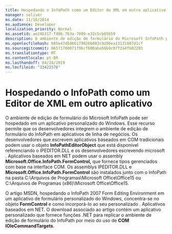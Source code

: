 ```yaml
---
title: Hospedando o InfoPath como um Editor de XML em outro aplicativo
manager: soliver
ms.date: 11/16/2014
ms.audience: Developer
localization_priority: Normal
ms.assetid: ae24b317-f486-763a-7009-e32c5cb85b59
description: O ambiente de edição de formulário do Microsoft InfoPath pode ser hospedado em um aplicativo personalizado do Windows, que permite aos desenvolvedores integrar o ambiente de edição de formulário do InfoPath a aplicativos de linha de negócios.
ms.openlocfilehash: b85e47d506b17982bb883c9d56ea13131807d1cf
ms.sourcegitcommit: 8657170d071f9bcf680aba50b9c07f2a4fb82283
ms.translationtype: MT
ms.contentlocale: pt-BR
ms.lasthandoff: 04/28/2019
ms.locfileid: "33422576"
---
```

# <a name="hosting-infopath-as-an-xml-editor-in-another-application"></a>Hospedando o InfoPath como um Editor de XML em outro aplicativo

O ambiente de edição de formulário do Microsoft InfoPath pode ser hospedado em um aplicativo personalizado do Windows. Esse recurso permite que os desenvolvedores integrem o ambiente de edição de formulário do InfoPath em aplicativos de linha de negócios. Os desenvolvedores que escrevem aplicativos baseados em COM tradicionais podem usar o objeto **InfoPathEditorObject** que está disponível referenciando o IPEDITOR.DLL e os desenvolvedores escrevendo microsoft . Aplicativos baseados em NET podem usar o assembly **Microsoft.Office.InfoPath.FormControl,** que fornece tipos gerenciados com base na interface COM. Os assemblys IPEDITOR.DLL e **Microsoft.Office.InfoPath.FormControl** são instalados junto com o InfoPath na pasta C:\Arquivos de Programas\Microsoft Office\Office15 ou C:\Arquivos de Programas (x86)\Microsoft Office\Office15. 
  
O artigo MSDN, hospedando o InfoPath 2007 Form Editing Environment em um aplicativo de formulário personalizado do Windows, concentra-se no objeto **FormControl** e como incorporá-lo ao seu personalizado . Aplicativos baseados em NET. O download associado ao artigo contém um aplicativo personalizado que fornece funções .NET para replicar o ambiente de edição de formulário do InfoPath por meio do uso de **COM IOleCommandTargets**.
  

